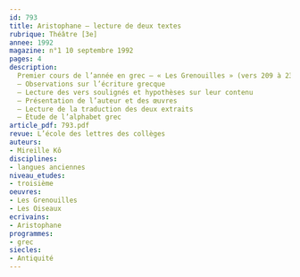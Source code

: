 ```yaml
---
id: 793
title: Aristophane – lecture de deux textes 
rubrique: Théâtre [3e]
annee: 1992
magazine: n°1 10 septembre 1992
pages: 4
description: 
  Premier cours de l’année en grec – « Les Grenouilles » (vers 209 à 239) et « Les Oiseaux » (vers 227 à 262), d’Aristophane…
  – Observations sur l’écriture grecque
  – Lecture des vers soulignés et hypothèses sur leur contenu
  – Présentation de l’auteur et des œuvres
  – Lecture de la traduction des deux extraits
  – Étude de l’alphabet grec
article_pdf: 793.pdf
revue: L’école des lettres des collèges
auteurs:
- Mireille Kô
disciplines:
- langues anciennes
niveau_etudes:
- troisième
oeuvres:
- Les Grenouilles
- Les Oiseaux
ecrivains:
- Aristophane
programmes:
- grec
siecles:
- Antiquité
---
```

